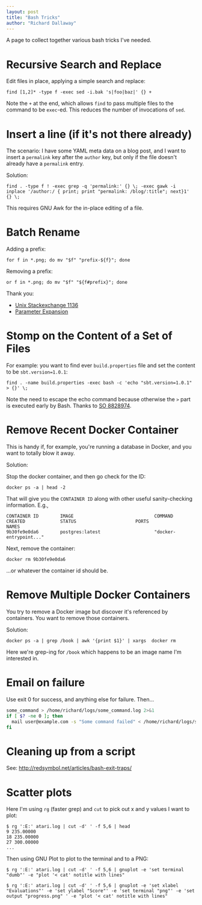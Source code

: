 ```yaml
---
layout: post
title: "Bash Tricks"
author: "Richard Dallaway"
---
```


A page to collect together various bash tricks I've needed.

<!-- break -->

# Recursive Search and Replace

Edit files in place, applying a simple search and replace:

    find [1,2]* -type f -exec sed -i.bak 's|foo|baz|' {} +

Note the `+` at the end, which allows `find` to pass multiple files to the command to be `exec`-ed.
This reduces the number of invocations of `sed`.

# Insert a line (if it's not there already)

The scenario: I have some YAML meta data on a blog post, and I want to insert a `permalink` key after the `author` key, but only if the file doesn't already have a `permalink` entry.

Solution:

    find . -type f ! -exec grep -q 'permalink:' {} \; -exec gawk -i inplace '/author:/ { print; print "permalink: /blog/:title"; next}1' {} \;

This requires GNU Awk for the in-place editing of a file.

# Batch Rename

Adding a prefix:

    for f in *.png; do mv "$f" "prefix-${f}"; done

Removing a prefix:

    or f in *.png; do mv "$f" "${f#prefix}"; done

Thank you:

- [Unix Stackexchange 1136](http://unix.stackexchange.com/questions/1136/batch-renaming-files)
- [Parameter Expansion](http://mywiki.wooledge.org/BashGuide/Parameters#Parameter_Expansion)

# Stomp on the Content of a Set of Files

For example: you want to find ever `build.properties` file and set the content to be `sbt.version=1.0.1`:

    find . -name build.properties -exec bash -c 'echo "sbt.version=1.0.1" > {}' \;

Note the need to escape the echo command because otherwise the `>` part is executed early by Bash.
Thanks to [SO 8828974](https://stackoverflow.com/a/8828974/154248).

# Remove Recent Docker Container

This is handy if, for example, you're running a database in Docker, and you want to totally blow it away.

Solution:

Stop the docker container, and then go check for the ID:

    docker ps -a | head -2

That will give you the `CONTAINER ID` along with other useful sanity-checking information. E.g.,

    CONTAINER ID        IMAGE                              COMMAND                  CREATED             STATUS                      PORTS               NAMES
    9b30fe9e0da6        postgres:latest                    "docker-entrypoint..."

Next, remove the container:

    docker rm 9b30fe9e0da6 

...or whatever the container id should be.

# Remove Multiple Docker Containers

You try to remove a Docker image but discover it's referenced by containers. You want to remove those containers.

Solution:

    docker ps -a | grep /book | awk '{print $1}' | xargs  docker rm

Here we're grep-ing for `/book` which happens to be an image name I'm interested in.

# Email on failure

Use exit 0 for success, and anything else for failure. Then...

```bash
some_command > /home/richard/logs/some_command.log 2>&1
if [ $? -ne 0 ]; then
  mail user@example.com -s "Some command failed" < /home/richard/logs/some_command.log
fi
```

# Cleaning up from a script

See: http://redsymbol.net/articles/bash-exit-traps/

# Scatter plots

Here I'm using `rg` (faster grep) and `cut` to pick out x and y values I want to plot:

```
$ rg ':E:' atari.log | cut -d' ' -f 5,6 | head
9 235.00000
18 235.00000
27 300.00000
...
```

Then using GNU Plot to plot to the terminal and to a PNG:

```
$ rg ':E:' atari.log | cut -d' ' -f 5,6 | gnuplot -e 'set terminal "dumb"' -e "plot '< cat' notitle with lines"

$ rg ':E:' atari.log | cut -d' ' -f 5,6 | gnuplot -e 'set xlabel "Evaluations"' -e 'set ylabel "Score"' -e 'set terminal "png"' -e 'set output "progress.png" ' -e "plot '< cat' notitle with lines"
```



